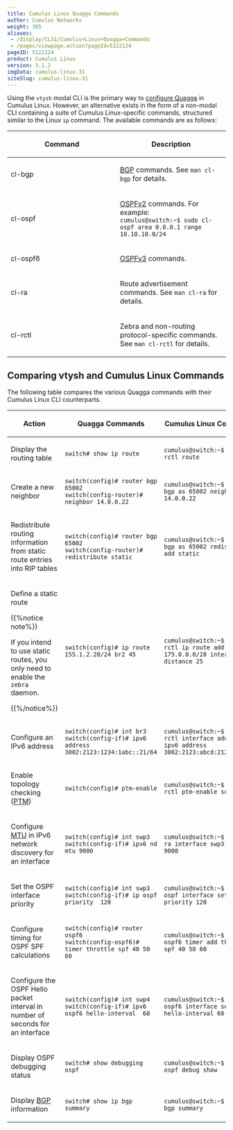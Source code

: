 ```yaml
---
title: Cumulus Linux Quagga Commands
author: Cumulus Networks
weight: 305
aliases:
 - /display/CL31/Cumulus+Linux+Quagga+Commands
 - /pages/viewpage.action?pageId=5122124
pageID: 5122124
product: Cumulus Linux
version: 3.1.2
imgData: cumulus-linux-31
siteSlug: cumulus-linux-31
---
```

Using the `vtysh` modal CLI is the primary way to [configure
Quagga](/version/cumulus-linux-31/Layer-3-Features/Configuring-Quagga/)
in Cumulus Linux. However, an alternative exists in the form of a
non-modal CLI containing a suite of Cumulus Linux-specific commands,
structured similar to the Linux `ip` command. The available commands are
as follows:

<table>
<colgroup>
<col style="width: 50%" />
<col style="width: 50%" />
</colgroup>
<thead>
<tr class="header">
<th><p>Command</p></th>
<th><p>Description</p></th>
</tr>
</thead>
<tbody>
<tr class="odd">
<td><p>cl-bgp</p></td>
<td><p><a href="/version/cumulus-linux-31/Layer-3-Features/Border-Gateway-Protocol-BGP">BGP</a> commands. See <code>man cl-bgp</code> for details.</p></td>
</tr>
<tr class="even">
<td><p>cl-ospf</p></td>
<td><p><a href="/version/cumulus-linux-31/Layer-3-Features/Open-Shortest-Path-First-OSPF-Protocol/">OSPFv2</a> commands. For example:<br />
<code>cumulus@switch:~$ sudo cl-ospf area 0.0.0.1 range 10.10.10.0/24</code></p></td>
</tr>
<tr class="odd">
<td><p>cl-ospf6</p></td>
<td><p><a href="/version/cumulus-linux-31/Layer-3-Features/Open-Shortest-Path-First-v3-OSPFv3-Protocol">OSPFv3</a> commands.</p></td>
</tr>
<tr class="even">
<td><p>cl-ra</p></td>
<td><p>Route advertisement commands. See <code>man cl-ra</code> for details.</p></td>
</tr>
<tr class="odd">
<td><p>cl-rctl</p></td>
<td><p>Zebra and non-routing protocol-specific commands. See <code>man cl-rctl</code> for details.</p></td>
</tr>
</tbody>
</table>

## Comparing vtysh and Cumulus Linux Commands</span>

The following table compares the various Quagga commands with their
Cumulus Linux CLI counterparts.

<table>
<colgroup>
<col style="width: 33%" />
<col style="width: 33%" />
<col style="width: 33%" />
</colgroup>
<thead>
<tr class="header">
<th><p>Action</p></th>
<th><p>Quagga Commands</p></th>
<th><p>Cumulus Linux Commands</p></th>
</tr>
</thead>
<tbody>
<tr class="odd">
<td><p>Display the routing table</p></td>
<td><pre><code>switch# show ip route</code></pre></td>
<td><pre><code>cumulus@switch:~$ sudo cl-rctl route</code></pre></td>
</tr>
<tr class="even">
<td><p>Create a new neighbor</p></td>
<td><pre><code>switch(config)# router bgp 65002
switch(config-router)# neighbor 14.0.0.22</code></pre></td>
<td><pre><code>cumulus@switch:~$ sudo cl-bgp as 65002 neighbor add 14.0.0.22</code></pre></td>
</tr>
<tr class="odd">
<td><p>Redistribute routing information from static route entries into RIP tables</p></td>
<td><pre><code>switch(config)# router bgp 65002
switch(config-router)# redistribute static</code></pre></td>
<td><pre><code>cumulus@switch:~$ sudo cl-bgp as 65002 redistribute add static</code></pre></td>
</tr>
<tr class="even">
<td><p>Define a static route</p>
<p>{{%notice note%}}</p>
<p>If you intend to use static routes, you only need to enable the <code>zebra</code> daemon.</p>
<p>{{%/notice%}}</p></td>
<td><pre><code>switch(config)# ip route 155.1.2.20/24 br2 45</code></pre></td>
<td><pre><code>cumulus@switch:~$ sudo cl-rctl ip route add 175.0.0.0/28 interface br1 distance 25</code></pre></td>
</tr>
<tr class="odd">
<td><p>Configure an IPv6 address</p></td>
<td><pre><code>switch(config)# int br3
switch(config-if)# ipv6 address  3002:2123:1234:1abc::21/64</code></pre></td>
<td><pre><code>cumulus@switch:~$ sudo cl-rctl interface add swp3 ipv6 address 3002:2123:abcd:2120::41/64</code></pre></td>
</tr>
<tr class="even">
<td><p>Enable topology checking (<a href="/version/cumulus-linux-31/Layer-1-and-Layer-2-Features/Prescriptive-Topology-Manager-PTM">PTM</a>)</p></td>
<td><pre><code>switch(config)# ptm-enable</code></pre></td>
<td><pre><code>cumulus@switch:~$ sudo cl-rctl ptm-enable set</code></pre></td>
</tr>
<tr class="odd">
<td><p>Configure <a href="/version/cumulus-linux-31/Configuring-and-Managing-Network-Interfaces/Layer-1-and-Switch-Port-Attributes/#span-id-src-5122107-layer1andswitchportattributes-mtu-class-confluence-anchor-link-span-mtu-span">MTU</a> in IPv6 network discovery for an interface</p></td>
<td><pre><code>switch(config)# int swp3
switch(config-if)# ipv6 nd mtu 9000</code></pre></td>
<td><pre><code>cumulus@switch:~$ sudo cl-ra interface swp3 set mtu 9000</code></pre></td>
</tr>
<tr class="even">
<td><p>Set the OSPF interface priority</p></td>
<td><pre><code>switch(config)# int swp3
switch(config-if)# ip ospf priority  120</code></pre></td>
<td><pre><code>cumulus@switch:~$ sudo cl-ospf interface set swp3 priority 120</code></pre></td>
</tr>
<tr class="odd">
<td><p>Configure timing for OSPF SPF calculations</p></td>
<td><pre><code>switch(config)# router ospf6
switch(config-ospf6)# timer throttle spf 40 50 60</code></pre></td>
<td><pre><code>cumulus@switch:~$ sudo cl-ospf6 timer add throttle spf 40 50 60</code></pre></td>
</tr>
<tr class="even">
<td><p>Configure the OSPF Hello packet interval in number of seconds for an interface</p></td>
<td><pre><code>switch(config)# int swp4
switch(config-if)# ipv6 ospf6 hello-interval  60 </code></pre></td>
<td><pre><code>cumulus@switch:~$ sudo cl-ospf6 interface set swp4 hello-interval 60</code></pre></td>
</tr>
<tr class="odd">
<td><p>Display OSPF debugging status</p></td>
<td><pre><code>switch# show debugging ospf</code></pre></td>
<td><pre><code>cumulus@switch:~$ sudo cl-ospf debug show</code></pre></td>
</tr>
<tr class="even">
<td><p>Display <a href="/version/cumulus-linux-31/Layer-3-Features/Border-Gateway-Protocol-BGP">BGP</a> information</p></td>
<td><pre><code>switch# show ip bgp summary</code></pre></td>
<td><pre><code>cumulus@switch:~$ sudo cl-bgp summary </code></pre></td>
</tr>
</tbody>
</table>

